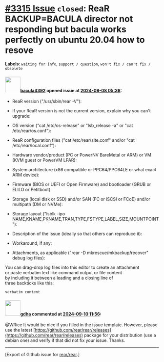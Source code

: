 [\#3315 Issue](https://github.com/rear/rear/issues/3315) `closed`: ReaR BACKUP=BACULA director not responding but bacula works perfectly on ubuntu 20.04 how to resove
======================================================================================================================================================================

**Labels**: `waiting for info`, `support / question`,
`won't fix / can't fix / obsolete`

#### <img src="https://avatars.githubusercontent.com/u/12408218?v=4" width="50">[bacula4392](https://github.com/bacula4392) opened issue at [2024-09-08 05:36](https://github.com/rear/rear/issues/3315):

<!-- Relax-and-Recover (ReaR) Issue Template
Fill in the following items when submitting a new issue.
Use GitHub Markdown, see "Basic writing and formatting syntax" on
https://docs.github.com/en/get-started/writing-on-github
Support is voluntary without guarantee/warranty/liability -->

-   ReaR version ("/usr/sbin/rear -V"):

-   If your ReaR version is not the current version, explain why you
    can't upgrade:

-   OS version ("cat /etc/os-release" or "lsb\_release -a" or "cat
    /etc/rear/os.conf"):

-   ReaR configuration files ("cat /etc/rear/site.conf" and/or "cat
    /etc/rear/local.conf"):

-   Hardware vendor/product (PC or PowerNV BareMetal or ARM) or VM (KVM
    guest or PowerVM LPAR):

-   System architecture (x86 compatible or PPC64/PPC64LE or what exact
    ARM device):

-   Firmware (BIOS or UEFI or Open Firmware) and bootloader (GRUB or
    ELILO or Petitboot):

-   Storage (local disk or SSD) and/or SAN (FC or iSCSI or FCoE) and/or
    multipath (DM or NVMe):

-   Storage layout ("lsblk -ipo
    NAME,KNAME,PKNAME,TRAN,TYPE,FSTYPE,LABEL,SIZE,MOUNTPOINT"):

-   Description of the issue (ideally so that others can reproduce it):

-   Workaround, if any:

-   Attachments, as applicable ("rear -D mkrescue/mkbackup/recover"
    debug log files):

You can drag-drop log files into this editor to create an attachment  
or paste verbatim text like command output or file content  
by including it between a leading and a closing line of  
three backticks like this:

    verbatim content

#### <img src="https://avatars.githubusercontent.com/u/888633?u=cdaeb31efcc0048d3619651aa18dd4b76e636b21&v=4" width="50">[gdha](https://github.com/gdha) commented at [2024-09-10 11:56](https://github.com/rear/rear/issues/3315#issuecomment-2340471644):

@WRice It would be nice if you filled in the issue template. However,
please use the latest
[https://github.com/rear/rear/releases](https://github.com/rear/rear/releases)
package for your distribution (use a debian one) and verify if that did
not fix your issue. Thanks.

------------------------------------------------------------------------

\[Export of Github issue for
[rear/rear](https://github.com/rear/rear).\]
